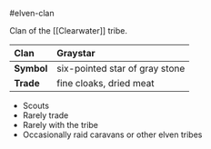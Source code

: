 #elven-clan 

Clan of the [[Clearwater]] tribe.

| Clan | Graystar |
|:-|:-|
| **Symbol** | six-pointed star of gray stone |
| **Trade**  | fine cloaks, dried meat |

- Scouts
- Rarely trade
- Rarely with the tribe
- Occasionally raid caravans or other elven tribes